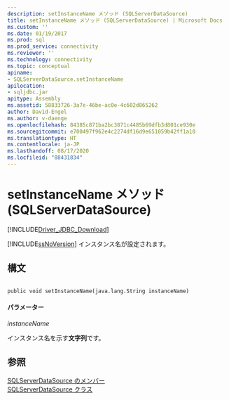 ```yaml
---
description: setInstanceName メソッド (SQLServerDataSource)
title: setInstanceName メソッド (SQLServerDataSource) | Microsoft Docs
ms.custom: ''
ms.date: 01/19/2017
ms.prod: sql
ms.prod_service: connectivity
ms.reviewer: ''
ms.technology: connectivity
ms.topic: conceptual
apiname:
- SQLServerDataSource.setInstanceName
apilocation:
- sqljdbc.jar
apitype: Assembly
ms.assetid: 58833726-3a7e-46be-ac0e-4c602d865262
author: David-Engel
ms.author: v-daenge
ms.openlocfilehash: 84385c871ba2bc3871c4485b69dfb3d801ce930e
ms.sourcegitcommit: e700497f962e4c2274df16d9e651059b42ff1a10
ms.translationtype: HT
ms.contentlocale: ja-JP
ms.lasthandoff: 08/17/2020
ms.locfileid: "88431834"
---
```

# <a name="setinstancename-method-sqlserverdatasource"></a>setInstanceName メソッド (SQLServerDataSource)
[!INCLUDE[Driver_JDBC_Download](../../../includes/driver_jdbc_download.md)]

  [!INCLUDE[ssNoVersion](../../../includes/ssnoversion-md.md)] インスタンス名が設定されます。  
  
## <a name="syntax"></a>構文  
  
```  
  
public void setInstanceName(java.lang.String instanceName)  
```  
  
#### <a name="parameters"></a>パラメーター  
 *instanceName*  
  
 インスタンス名を示す**文字列**です。  
  
## <a name="see-also"></a>参照  
 [SQLServerDataSource のメンバー](../../../connect/jdbc/reference/sqlserverdatasource-members.md)   
 [SQLServerDataSource クラス](../../../connect/jdbc/reference/sqlserverdatasource-class.md)  
  
  
